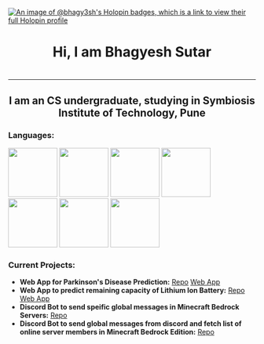 [![An image of @bhagy3sh's Holopin badges, which is a link to view their full Holopin profile](https://holopin.me/bhagy3sh)](https://holopin.io/@bhagy3sh)

<h1 align="center">Hi, I am Bhagyesh Sutar<h1/>
  
---

<h2 align="center">I am an CS undergraduate, studying in Symbiosis Institute of Technology, Pune</h2>

### Languages:

<img src="https://github.com/user-attachments/assets/59d4e42a-a629-4bfa-8cc0-48ee58931430" width="100" height="100">
<img src="https://raw.githubusercontent.com/bablubambal/All_logo_and_pictures/1ac69ce5fbc389725f16f989fa53c62d6e1b4883/programming%20languages/java.svg" width="100" height="100">
<img src="https://github.com/user-attachments/assets/1a99840d-12c8-49f7-ad22-3ecbcd90bf19" width="100" height="100">
<img src="https://github.com/user-attachments/assets/dd130db3-10c0-44d6-ab71-781e44c38295" width="100" height="100">
<img src="https://github.com/user-attachments/assets/1019a109-4e42-4509-ac83-58a8f9278e7e" width="100" height="100">
<img src="https://github.com/user-attachments/assets/444d7fb3-2da7-4db8-a182-aee8b683a1cc" width="100" height="100">
<img src="https://github.com/user-attachments/assets/f51e1fef-94b9-43c6-9e8b-90e99e6cdf22" width="100" height="100">

### Current Projects:

- **Web App for Parkinson's Disease Prediction:**  [Repo](https://github.com/Bhagy3sh/parkinsons_app)  [Web App](https://parkinsons.pythonanywhere.com/)
- **Web App to predict remaining capacity of Lithium Ion Battery:** [Repo](https://github.com/Bhagy3sh/Battery-Capacity-Prediction-Using-Regression) [Web App](https://capacity.pythonanywhere.com/)
- **Discord Bot to send speific global messages in Minecraft Bedrock Servers:** [Repo](https://github.com/Bhagy3sh/recruit-bot)
- **Discord Bot to send global messages from discord and fetch list of online server members in Minecraft Bedrock Edition:** [Repo](https://github.com/Bhagy3sh/minecraft-server-remote-message-sender)






